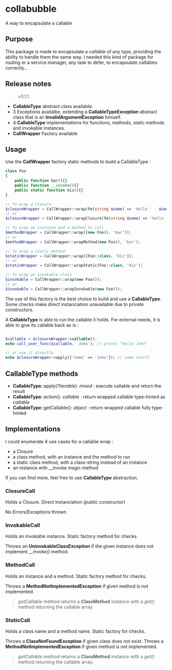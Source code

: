 # collabubble
A way to encapsulate a callable

## Purpose

This package is made to encapsulate a *callable* of any type, providing the ability to handle them the same way.
I needed this kind of package for routing or a service manager, any task to defer, to encapsulate callables correctly...

## Release notes

> v0.1.1

- **CallableType** abstract class available.
- 3 Exceptions availalbe, extending a **CallableTypeException** abstract class that is an **InvalidArgumentException** himself.
- 4 **CallableType** implementations for functions, methods, static methods and invokable instances.
- **CallWrapper** Factory available

## Usage

Use the **CallWrapper** factory static methods to build a CallableType :

```php
class Foo
{
    public function bar(){}
    public function __invoke(){}
    public static function biz(){}
}

// To wrap a Closure
$closureWrapper = CallWrapper::wrap(fn(string $name) => 'hello ' . $name);
// or
$closureWrapper = CallWrapper::wrapClosure(fn(string $name) => 'hello ' . $name);

// to wrap an instance and a method to call
$methodWrapper = CallWrapper::wrap([new Foo(), 'bar']);
// or
$methodWrapper = CallWrapper::wrapMethod(new Foo(), 'bar');

// to wrap a static method
$staticWrapper = CallWrapper::wrap([Foo::class, 'biz']);
// or
$staticWrapper = CallWrapper::wrapStatic(Foo::class, 'biz');

// To wrap an invokable class
$invokable = CallWrapper::wrap(new Foo());
// or
$invokable = CallWrapper::wrapInvokable(new Foo());

```

The use of this factory is the best choice to build and use a **CallableType**.
Some checks make direct instanciation unavailable due to private constructors.

A **CallableType** is able to run the callable it holds. For external needs, it is able to give its callable back as is :

```php

$callable = $closureWrapper->callable();
echo call_user_func($callable,' John'); // prints "hello John"

// or use it directly
echo $closureWrapper->apply(['name' => 'John']); // same result

```

## CallableType methods

- **CallableType**::apply(*?iterable*): *mixed* : execute callable and return the result
- **CallableType**::action(): *callable*        : return wrapped callable type-hinted as *callable*
- **CallableType**::getCallable(): *object*     : return wrapped callable fully type-hinted

## Implementations

I could enumerate 4 use cases for a callable wrap :
- a Closure
- a class method, with an instance and the method to run
- a static class method, with a class-string instead of an instance
- an instance with __invoke magic method

If you can find more, feel free to use **CallableType** abstraction.

### ClosureCall

Holds a Closure.
Direct instanciation (public constructor)

No Errors/Exceptions thrown

### InvokableCall

Holds an *invokable* instance.
Static factory method for checks.

Throws an **UninvokableClassException** if the given instance does not implement *__invoke()* method.

### MethodCall

Holds an instance and a method.
Static factory method for checks.

Throws a **MethodNotImplementedException** if given method is not implemented.

> *getCallable* method returns a **ClassMethod** instance with a *get()* method returning the callable array.

### StaticCall

Holds a class name and a method name.
Static factory for checks.

Throws a **ClassNotFoundException** if given class does not exist.
Throws a **MethodNotImplementedException** if given method is not implemented.

> *getCallable* method returns a **ClassMethod** instance with a *get()* method returning the callable array.


